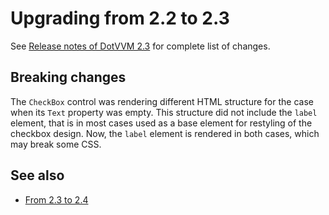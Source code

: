 # Upgrading from 2.2 to 2.3

See [Release notes of DotVVM 2.3](https://github.com/riganti/dotvvm/releases/tag/v2.3.0) for complete list of changes.

## Breaking changes

The `CheckBox` control was rendering different HTML structure for the case when its `Text` property was empty. This structure did not include the `label` element, that is in most cases used as a base element for restyling of the checkbox design. Now, the `label` element is rendered in both cases, which may break some CSS. 

## See also

* [From 2.3 to 2.4](from-2-3-to-2-4)